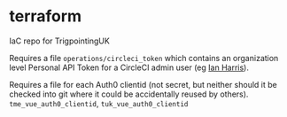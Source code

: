 # terraform

IaC repo for TrigpointingUK

Requires a file `operations/circleci_token` which contains an organization level Personal API Token for a CircleCI admin user
(eg [Ian Harris](https://app.circleci.com/settings/user/tokens?return-to=https%3A%2F%2Fapp.circleci.com%2Fprojects%2Fproject-dashboard%2Fgithub%2FTrigpointingUK-Teasel%2F)).

Requires a file for each Auth0 clientid (not secret, but neither should it be checked into git where it could be accidentally
reused by others). `tme_vue_auth0_clientid`, `tuk_vue_auth0_clientid`
